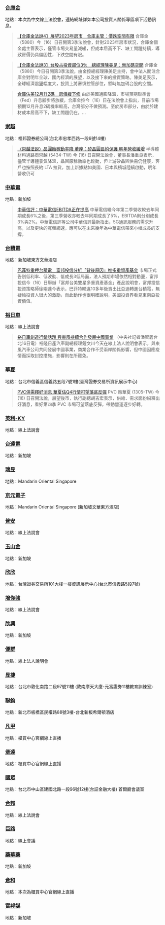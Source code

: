 
 ### [合庫金](https://www.google.com/search?q=合庫金&tbm=nws&tbs=qdr:d)


地點：本次為中文線上法說會，連結網址詳如本公司投資人關係專區項下活動訊息。

> [【合庫金法說4】展望2023年房市　合庫主管：價跌空間有限](https://tw.stock.yahoo.com/news/tcb-bank-housing-price-2023-084644234.html)
合庫金（5880）今（16）日召開第3季法說會，針對2023年房市狀況，合庫金個金處主管表示，僅管市場交易量減緩，但成本居高不下、缺工問題持續，導致房價仍具僵固性，下跌空間有限。

> [【合庫金法說3】台股占投資部位3％　總經理陳美足：無加碼空間](https://tw.stock.yahoo.com/news/tcb-bank-stock-2022-q-3-1116-080348541.html)
合庫金（5880）今日召開第3季法說，由金控總經理陳美足主持，會中法人關注合庫金對明年全球、國內經濟的展望，以及接下來的投資策略。陳美足表示，全球經濟震盪幅度大，投資上將審慎控管部位，暫時無加碼台股的空間。

> [合庫估美12月升2碼　房價緩下修](https://tw.news.yahoo.com/%E5%90%88%E5%BA%AB%E4%BC%B0%E7%BE%8E12%E6%9C%88%E5%8D%872%E7%A2%BC-%E6%88%BF%E5%83%B9%E7%B7%A9%E4%B8%8B%E4%BF%AE-104202193.html)
由於美國通膨降溫，市場預期聯準會（Fed）升息腳步將放緩，合庫金控今（16）日在法說會上指出，目前市場預期12月升息2碼機率較高，台灣部分不做預測。至於房市部分，由於於建材成本居高不下，缺工問題仍在，...

 ### [崇越](https://www.google.com/search?q=崇越&tbm=nws&tbs=qdr:d)


地點：福邦證券總公司(台北市忠孝西路一段6號14樓)

> [〈崇越法說〉晶圓廠稼動率降 董座：矽晶圓長約保護 明年營收緩增](https://tw.stock.yahoo.com/news/%E5%B4%87%E8%B6%8A%E6%B3%95%E8%AA%AA-%E6%99%B6%E5%9C%93%E5%BB%A0%E7%A8%BC%E5%8B%95%E7%8E%87%E9%99%8D-%E8%91%A3%E5%BA%A7-%E7%9F%BD%E6%99%B6%E5%9C%93%E9%95%B7%E7%B4%84%E4%BF%9D%E8%AD%B7-%E6%98%8E%E5%B9%B4%E7%87%9F%E6%94%B6%E7%B7%A9%E5%A2%9E-102327156.html)
半導體材料通路商崇越 (5434-TW) 今 (16) 日召開法說會，董事長潘重良表示，儘管半導體景氣降溫，晶圓廠稼動率也鬆動，但上游矽晶圓供需仍健康，客戶也按照長約 LTA 拉貨，加上新據點如美國、日本與檳城陸續啟動，明年營收仍可

 ### [中華電](https://www.google.com/search?q=中華電&tbm=nws&tbs=qdr:d)


地點：新加坡

> [中華信評：中華電信EBITDA正在提高](https://tw.stock.yahoo.com/news/%E4%B8%AD%E8%8F%AF%E4%BF%A1%E8%A9%95-%E4%B8%AD%E8%8F%AF%E9%9B%BB%E4%BF%A1ebitda%E6%AD%A3%E5%9C%A8%E6%8F%90%E9%AB%98-101415294.html)
中華電信繼今年第二季營收較去年同期成長6%之後，第三季營收亦較去年同期成長了5%，EBITDA則分別成長3%與2%。中華電信評等公司中華信評最新指出，5G通訊服務的需求升高，以及更快的寬頻網速，應可以在未來幾年為中華電信帶來小幅成長的支撐。

 ### [台積電](https://www.google.com/search?q=台積電&tbm=nws&tbs=qdr:d)


地點：新加坡東方文華酒店

> [巴菲特重押台積電　富邦投信分析「背後原因」推多重資產基金](https://tw.news.yahoo.com/%E5%B7%B4%E8%8F%B2%E7%89%B9%E9%87%8D%E6%8A%BC%E5%8F%B0%E7%A9%8D%E9%9B%BB-%E5%AF%8C%E9%82%A6%E6%8A%95%E4%BF%A1%E5%88%86%E6%9E%90-%E8%83%8C%E5%BE%8C%E5%8E%9F%E5%9B%A0-%E6%8E%A8%E5%A4%9A%E9%87%8D%E8%B3%87%E7%94%A2%E5%9F%BA%E9%87%91-095726281.html)
市場正式告別低利率、低波動、低成長3低局面，法人預期市場依然相對動盪，富邦投信今（16）日舉辦「富邦台美雙星多重資產基金」產品說明會，富邦投信投資策略師徐翊達今表示，巴菲特睽違10多年後賣出比亞迪轉進台積電，無疑給投資人很大的激勵，而此動作也很明確說明，美國投資界看見東南亞投資價值。

 ### [裕日車](https://www.google.com/search?q=裕日車&tbm=nws&tbs=qdr:d)


地點：線上法說會

> [裕日車創造行銷話題 與東風持續合作發展中國事業](https://tw.news.yahoo.com/%E8%A3%95%E6%97%A5%E8%BB%8A%E5%89%B5%E9%80%A0%E8%A1%8C%E9%8A%B7%E8%A9%B1%E9%A1%8C-%E8%88%87%E6%9D%B1%E9%A2%A8%E6%8C%81%E7%BA%8C%E5%90%88%E4%BD%9C%E7%99%BC%E5%B1%95%E4%B8%AD%E5%9C%8B%E4%BA%8B%E6%A5%AD-085340836.html)
（中央社記者潘智義台北16日電）裕隆日產汽車副總經理鐘文川今天在線上法人說明會表示，與東風汽車公司共同發展中國事業，商業合作不受兩岸關係影響，但中國因應疫情而採取封控措施，影響則在所難免。

 ### [華夏](https://www.google.com/search?q=華夏&tbm=nws&tbs=qdr:d)


地點：台北市信義區信義路五段7號1樓(臺灣證券交易所資訊展示中心)

> [PVC供需釋好消息 華夏估Q4行情可望落底反彈](https://tw.stock.yahoo.com/news/pvc%E4%BE%9B%E9%9C%80%E9%87%8B%E5%A5%BD%E6%B6%88%E6%81%AF-%E8%8F%AF%E5%A4%8F%E4%BC%B0q4%E8%A1%8C%E6%83%85%E5%8F%AF%E6%9C%9B%E8%90%BD%E5%BA%95%E5%8F%8D%E5%BD%88-112005417.html)
PVC 廠華夏 (1305-TW) 今 (16) 日召開法說，展望後市，執行副總胡吉宏表示，供給、需求面紛紛釋出好消息，看好第四季 PVC 市場可望落底反彈，帶動營運逐步好轉。

 ### [英利-KY](https://www.google.com/search?q=英利-KY&tbm=nws&tbs=qdr:d)


地點：線上法說會

 ### [台達電](https://www.google.com/search?q=台達電&tbm=nws&tbs=qdr:d)


地點：新加坡

 ### [瑞昱](https://www.google.com/search?q=瑞昱&tbm=nws&tbs=qdr:d)


地點：Mandarin Oriental Singapore

 ### [京元電子](https://www.google.com/search?q=京元電子&tbm=nws&tbs=qdr:d)


地點：Mandarin Oriental Singapore (新加坡文華東方酒店)

 ### [普安](https://www.google.com/search?q=普安&tbm=nws&tbs=qdr:d)


地點：線上法說會

 ### [玉山金](https://www.google.com/search?q=玉山金&tbm=nws&tbs=qdr:d)


地點：新加坡

 ### [欣欣](https://www.google.com/search?q=欣欣&tbm=nws&tbs=qdr:d)


地點：台灣證券交易所101大樓一樓資訊展示中心(台北市信義路5段7號)

 ### [增你強](https://www.google.com/search?q=增你強&tbm=nws&tbs=qdr:d)


地點：線上法說會

 ### [欣興](https://www.google.com/search?q=欣興&tbm=nws&tbs=qdr:d)


地點：新加坡

 ### [優群](https://www.google.com/search?q=優群&tbm=nws&tbs=qdr:d)


地點：線上法人說明會

 ### [昱捷](https://www.google.com/search?q=昱捷&tbm=nws&tbs=qdr:d)


地點：台北市敦化南路二段97號11樓 (敦南摩天大廈-元富證券11樓教育訓練室)

 ### [聯鈞](https://www.google.com/search?q=聯鈞&tbm=nws&tbs=qdr:d)


地點：新北市板橋區民權路88號3樓-台北新板希爾頓酒店

 ### [凡甲](https://www.google.com/search?q=凡甲&tbm=nws&tbs=qdr:d)


地點：櫃買中心官網線上直播

 ### [堡達](https://www.google.com/search?q=堡達&tbm=nws&tbs=qdr:d)


地點：櫃買中心官網線上直播

 ### [國眾](https://www.google.com/search?q=國眾&tbm=nws&tbs=qdr:d)


地點：台北市中山區建國北路一段96號12樓(台証金融大樓) 首爾廳會議室

 ### [合邦](https://www.google.com/search?q=合邦&tbm=nws&tbs=qdr:d)


地點：線上法說會

 ### [巨路](https://www.google.com/search?q=巨路&tbm=nws&tbs=qdr:d)


地點：線上會議

 ### [藥華藥](https://www.google.com/search?q=藥華藥&tbm=nws&tbs=qdr:d)


地點：新加坡

 ### [倉和](https://www.google.com/search?q=倉和&tbm=nws&tbs=qdr:d)


地點：本次為櫃買中心官網線上直播

 ### [富邦媒](https://www.google.com/search?q=富邦媒&tbm=nws&tbs=qdr:d)


地點：新加坡
